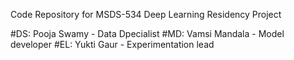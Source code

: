 Code Repository for MSDS-534 Deep Learning Residency Project

#DS: Pooja Swamy - Data Dpecialist
#MD: Vamsi Mandala - Model developer
#EL: Yukti Gaur - Experimentation lead

